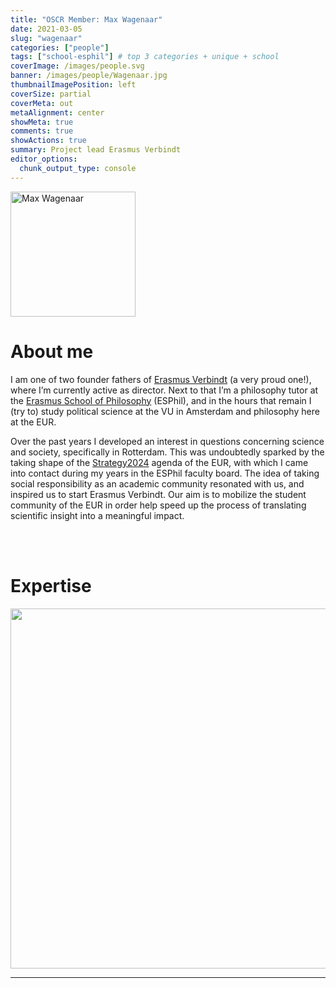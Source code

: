 ```yaml
---
title: "OSCR Member: Max Wagenaar"
date: 2021-03-05
slug: "wagenaar"
categories: ["people"]
tags: ["school-esphil"] # top 3 categories + unique + school
coverImage: /images/people.svg
banner: /images/people/Wagenaar.jpg
thumbnailImagePosition: left
coverSize: partial
coverMeta: out
metaAlignment: center
showMeta: true
comments: true
showActions: true
summary: Project lead Erasmus Verbindt
editor_options: 
  chunk_output_type: console
---
```

<!-- EMAIL -->
<p>
  <a href="mailto:wagenaar@esphil.eur.nl">
  <img border="0" alt="Max Wagenaar" src="/images/people/Wagenaar.jpg" width="200" height="200" align="center">
  </a>
</p>


<p align="center">
<!--  CV
  <a href="" class="fa-solid fa-file" style="color:#000000;">
  </a> -->

<!-- TWITTER 
  <a href="" class="fa-brands fa-x-twitter" style="color:#000000;">
  </a>
  -->

<!-- GOOGLE SCHOLAR
  <a href="" class="fa-brands fa-google-scholar" style="color:#000000;">
  </a>
  -->
  
<!-- RESEARCHGATE 
  <a href="" class="fa-brands fa-researchgate" style="color:#000000;">
  </a>
   --> 
  
<!-- LINKEDIN -->
  <a href="https://www.linkedin.com/in/max-wagenaar-58ab851b6/" class="fa-brands fa-linkedin" style="color:#000000;">
  </a> 
  
  <!-- ORCID 
  <a href="" class="fa-brands fa-orcid" style="color:#000000;">
  </a> -->

<!-- PERSONAL WEBSITE -->
  <a href="https://www.eur.nl/en/about-eur/strategy-2024/strategy-today/erasmus-verbindt" class="fa-solid fa-link" style="color:#000000;">
  </a> 

<!-- GITHUB 
  <a href="" class="fa-brands fa-github" style="color:#000000;"> 
  </a> -->
</p>


# About me

I am one of two founder fathers of [Erasmus Verbindt](https://www.eur.nl/en/about-eur/strategy-2024/strategy-today/erasmus-verbindt) (a very proud one!), where I’m currently active as director. Next to that I’m a philosophy tutor at the [Erasmus School of Philosophy](https://www.eur.nl/esphil/) (ESPhil), and in the hours that remain I (try to) study political science at the VU in Amsterdam and philosophy here at the EUR.

Over the past years I developed an interest in questions concerning science and society, specifically in Rotterdam. This was undoubtedly sparked by the taking shape of the [Strategy2024](https://www.eur.nl/en/about-eur/strategy-2024) agenda of the EUR, with which I came into contact during my years in the ESPhil faculty board. The idea of taking social responsibility as an academic community resonated with us, and inspired us to start Erasmus Verbindt. Our aim is to mobilize the student community of the EUR in order help speed up the process of translating scientific insight into a meaningful impact.


<BR><BR>

<!-- # Expertise -->
# Expertise

<img src="{{< blogdown/postref >}}index_files/figure-html/radarPlot-1.png" width="576" />


***


